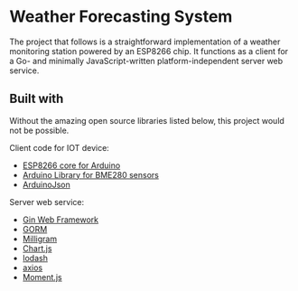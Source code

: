 # Weather Forecasting System

The project that follows is a straightforward implementation of a weather monitoring station powered by an ESP8266 chip. It functions as a client for a Go- and minimally JavaScript-written platform-independent server web service.

## Built with

Without the amazing open source libraries listed below, this project would not be possible.

Client code for IOT device:

* [ESP8266 core for Arduino](https://github.com/esp8266/Arduino)
* [Arduino Library for BME280 sensors](https://github.com/adafruit/Adafruit_BME280_Library)
* [ArduinoJson](https://github.com/bblanchon/ArduinoJson)

Server web service:

* [Gin Web Framework](https://github.com/gin-gonic/gin)
* [GORM](https://github.com/jinzhu/gorm)
* [Milligram](https://github.com/milligram/milligram)
* [Chart.js](https://github.com/chartjs/Chart.js)
* [lodash](https://github.com/lodash/lodash)
* [axios](https://github.com/axios/axios)
* [Moment.js](https://github.com/moment/moment)

